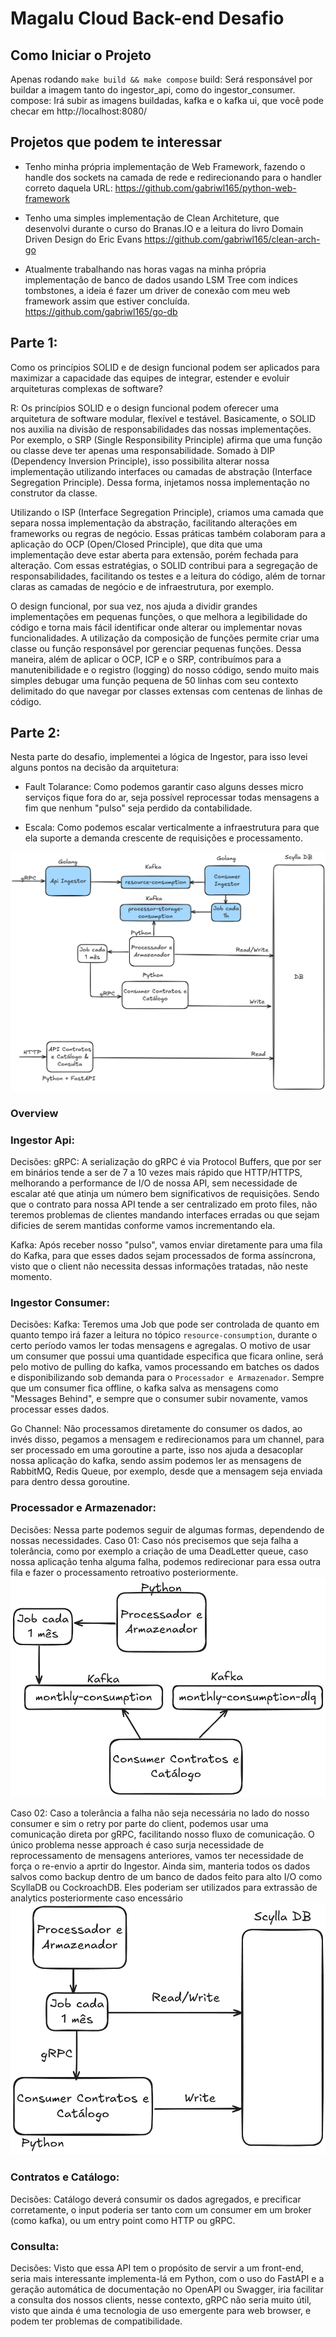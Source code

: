 # Magalu Cloud Back-end Desafio

## Como Iniciar o Projeto

Apenas rodando
`make build && make compose`
build: Será responsável por buildar a imagem tanto do ingestor_api, como do ingestor_consumer.
compose: Irá subir as imagens buildadas, kafka e o kafka ui, que você pode checar em http://localhost:8080/

## Projetos que podem te interessar
- Tenho minha própria implementação de Web Framework, fazendo o handle dos sockets na camada de rede e redirecionando para o handler correto daquela URL:
https://github.com/gabriwl165/python-web-framework

- Tenho uma simples implementação de Clean Architeture, que desenvolvi durante o curso do Branas.IO e a leitura do livro Domain Driven Design do Eric Evans
https://github.com/gabriwl165/clean-arch-go

- Atualmente trabalhando nas horas vagas na minha própria implementação de banco de dados usando LSM Tree com indices tombstones, a ideia é fazer um driver de conexão com meu web framework assim que estiver concluída.
https://github.com/gabriwl165/go-db

## Parte 1:

Como os princípios SOLID e de design funcional podem ser aplicados para maximizar a capacidade das equipes de integrar, estender e evoluir arquiteturas complexas de software?

R: Os princípios SOLID e o design funcional podem oferecer uma arquitetura de software modular, flexível e testável. Basicamente, o SOLID nos auxilia na divisão de responsabilidades das nossas implementações. Por exemplo, o SRP (Single Responsibility Principle) afirma que uma função ou classe deve ter apenas uma responsabilidade. Somado à DIP (Dependency Inversion Principle), isso possibilita alterar nossa implementação utilizando interfaces ou camadas de abstração (Interface Segregation Principle). Dessa forma, injetamos nossa implementação no construtor da classe.

Utilizando o ISP (Interface Segregation Principle), criamos uma camada que separa nossa implementação da abstração, facilitando alterações em frameworks ou regras de negócio. Essas práticas também colaboram para a aplicação do OCP (Open/Closed Principle), que dita que uma implementação deve estar aberta para extensão, porém fechada para alteração. Com essas estratégias, o SOLID contribui para a segregação de responsabilidades, facilitando os testes e a leitura do código, além de tornar claras as camadas de negócio e de infraestrutura, por exemplo.

O design funcional, por sua vez, nos ajuda a dividir grandes implementações em pequenas funções, o que melhora a legibilidade do código e torna mais fácil identificar onde alterar ou implementar novas funcionalidades. A utilização da composição de funções permite criar uma classe ou função responsável por gerenciar pequenas funções. Dessa maneira, além de aplicar o OCP, ICP e o SRP, contribuímos para a manutenibilidade e o registro (logging) do nosso código, sendo muito mais simples debugar uma função pequena de 50 linhas com seu contexto delimitado do que navegar por classes extensas com centenas de linhas de código.

## Parte 2:

Nesta parte do desafio, implementei a lógica de Ingestor, para isso levei alguns pontos na decisão da arquitetura:

- Fault Tolarance: Como podemos garantir caso alguns desses micro serviços fique fora do ar, seja possível reprocessar todas mensagens a fim que nenhum "pulso" seja perdido da contabilidade.

- Escala: Como podemos escalar verticalmente a infraestrutura para que ela suporte a demanda crescente de requisições e processamento.

![Logo](assets/software_architeture.png)

### Overview

### Ingestor Api:
Decisões: 
gRPC: A serialização do gRPC é via Protocol Buffers, que por ser em binários tende a ser de 7 a 10 vezes mais rápido que HTTP/HTTPS, melhorando a performance de I/O de nossa API, sem necessidade de escalar até que atinja um número bem significativos de requisições. Sendo que o contrato para nossa API tende a ser centralizado em proto files, não teremos problemas de clientes mandando interfaces erradas ou que sejam dificies de serem mantidas conforme vamos incrementando ela.

Kafka: Após receber nosso "pulso", vamos enviar diretamente para uma fila do Kafka, para que esses dados sejam processados de forma assíncrona, visto que o client não necessita dessas informações tratadas, não neste momento.

### Ingestor Consumer:
Decisões:
Kafka: Teremos uma Job que pode ser controlada de quanto em quanto tempo irá fazer a leitura no tópico `resource-consumption`, durante o certo período vamos ler todas mensagens e agregalas. O motivo de usar um consumer que possui uma quantidade especifica que ficara online, será pelo motivo de pulling do kafka, vamos processando em batches os dados e disponibilizando sob demanda para o `Processador e Armazenador`. Sempre que um consumer fica offline, o kafka salva as mensagens como "Messages Behind", e sempre que o consumer subir novamente, vamos processar esses dados.

Go Channel: Não processamos diretamente do consumer os dados, ao invés disso, pegamos a mensagem e redirecionamos para um channel, para ser processado em uma goroutine a parte, isso nos ajuda a desacoplar nossa aplicação do kafka, sendo assim podemos ler as mensagens de RabbitMQ, Redis Queue, por exemplo, desde que a mensagem seja enviada para dentro dessa goroutine.

### Processador e Armazenador:
Decisões:
Nessa parte podemos seguir de algumas formas, dependendo de nossas necessidades. 
Caso 01: Caso nós precisemos que seja falha a tolerância, como por exemplo a criação de uma DeadLetter queue, caso nossa aplicação tenha alguma falha, podemos redirecionar para essa outra fila e fazer o processamento retroativo posteriormente.
![Logo](assets/ConsumerContratos/architeture_2.png)

Caso 02: Caso a tolerância a falha não seja necessária no lado do nosso consumer e sim o retry por parte do client, podemos usar uma comunicação direta por gRPC, facilitando nosso fluxo de comunicação. O único problema nesse approach é caso surja necessidade de reprocessamento de mensagens anteriores, vamos ter necessidade de força o re-envio a aprtir do Ingestor. Ainda sim, manteria todos os dados salvos como backup dentro de um banco de dados feito para alto I/O como ScyllaDB ou CockroachDB. Eles poderiam ser utilizados para extrassão de analytics posteriormente caso encessário
![Logo](assets/ConsumerContratos/architeture_1.png)

### Contratos e Catálogo:
Decisões:
Catálogo deverá consumir os dados agregados, e precificar corretamente, o input poderia ser tanto com um consumer em um broker (como kafka), ou um entry point como HTTP ou gRPC.

### Consulta:
Decisões:
Visto que essa API tem o propósito de servir a um front-end, seria mais interessante implementa-lá em Python, com o uso do FastAPI e a geração automática de documentação no OpenAPI ou Swagger, iria facilitar a consulta dos nossos clients, nesse contexto, gRPC não seria muito útil, visto que ainda é uma tecnologia de uso emergente para web browser, e podem ter problemas de compatibilidade.
